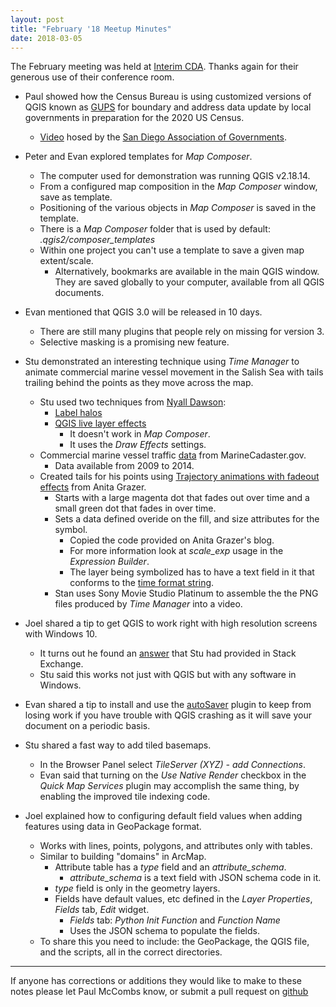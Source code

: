 ```yaml
---
layout: post
title: "February '18 Meetup Minutes"
date: 2018-03-05
---
```


The February meeting was held at [Interim CDA](http://interimicda.org/whatwedo/). Thanks again for their generous use of their conference room.

* Paul showed how the Census Bureau is using customized versions of QGIS known as [GUPS](https://www.census.gov/programs-surveys/bas/technical-documentation/gups-instructions.html)  for boundary and address data update by local governments in preparation for the 2020 US Census.
    * [Video](http://www.sandag.org/resources/demographics_and_other_data/demographics/census/LUCATrainingWorkshop2017/GUPS_Demo.mp4) hosed by the [San Diego Association of Governments](http://www.sandag.org/index.asp?fuseaction=about.home).

* Peter and Evan explored templates for *Map Composer*.
    * The computer used for demonstration was running QGIS v2.18.14.
    * From a configured map composition in the *Map Composer* window, save as template.
    * Positioning of the various objects in *Map Composer* is saved in the template.
    * There is a *Map Composer* folder that is used by default: _.qgis2/composer_templates_
    * Within one project you can't use a template to save a given map extent/scale.
        * Alternatively, bookmarks are available in the main QGIS window. They are saved globally to your computer, available from all QGIS documents.
* Evan mentioned that QGIS 3.0 will be released in 10 days.
    * There are still many plugins that people rely on missing for version 3.
    * Selective masking is a promising new feature.
* Stu demonstrated an interesting technique using *Time Manager* to animate commercial marine vessel movement in the Salish Sea with tails trailing behind the points as they move across the map.
    * Stu used two techniques from [Nyall Dawson](https://nyalldawson.net/):
        * [Label halos](https://nyalldawson.net/2017/04/about-label-halos/)
        * [QGIS live layer effects](http://nyalldawson.net/2015/04/introducing-qgis-live-layer-effects/)
            * It doesn't work in *Map Composer*.
            * It uses the *Draw Effects* settings.
    * Commercial marine vessel traffic [data](https://marinecadastre.gov/ais/) from MarineCadaster.gov.
        * Data available from 2009 to 2014.
    * Created tails for his points using [Trajectory animations with fadeout effects](https://anitagraser.com/2015/05/08/trajectory-animations-with-fadeout-effect/) from Anita Grazer.
        * Starts with a large magenta dot that fades out over time and a small green dot that fades in over time.
        * Sets a data defined overide on the fill, and size attributes for the symbol.
            * Copied the code provided on Anita Grazer's blog.
            * For more information look at *scale_exp* usage in the *Expression Builder*.
            * The layer being symbolized has to have a text field in it that conforms to the [time format string](http://strftime.org/).
        * Stan uses Sony Movie Studio Platinum to assemble the the PNG files produced by *Time Manager* into a video.
* Joel shared a tip to get QGIS to work right with high resolution screens with Windows 10.
    * It turns out he found an [answer](https://gis.stackexchange.com/questions/132491/qgis-on-uhd-screen) that Stu had provided in Stack Exchange.
    * Stu said this works not just with QGIS but with any software in Windows.
* Evan shared a tip to install and use the  [autoSaver](https://plugins.qgis.org/plugins/autoSaver/) plugin to keep from losing work if you have trouble with QGIS crashing as it will save your document on a periodic basis.
* Stu shared a fast way to add tiled basemaps.
    * In the Browser Panel select  _TileServer (XYZ) - add Connections_.
    * Evan said that turning on the _Use Native Render_ checkbox in the _Quick Map Services_ plugin may accomplish the same thing, by enabling the improved tile indexing code.
* Joel explained how to configuring default field values when adding features using data in GeoPackage format.
    * Works with lines, points, polygons, and attributes only with tables.
    * Similar to building "domains" in ArcMap.
        * Attribute table has a *type* field and an *attribute_schema*.
            * *attribute_schema* is a text field with JSON schema code in it.
        * *type* field is only in the geometry layers.
        * Fields have default values, etc defined in the *Layer Properties*, *Fields* tab, *Edit* widget.
            * *Fields* tab: *Python Init Function* and *Function Name*
            * Uses the JSON schema to populate the fields.
    * To share this you need to include: the GeoPackage, the QGIS file, and the scripts, all in the correct directories.

---------

If anyone has corrections or additions they would like to make to these notes please let Paul McCombs know, or submit a pull request on [github](https://github.com/psqgis/psqgis.github.io)
